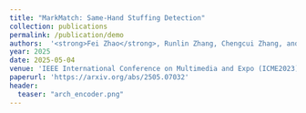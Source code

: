 ```yaml
---
title: "MarkMatch: Same-Hand Stuffing Detection"
collection: publications
permalink: /publication/demo
authors:  '<strong>Fei Zhao</strong>, Runlin Zhang, Chengcui Zhang, and Nitesh Saxena'
year: 2025
date: 2025-05-04 
venue: 'IEEE International Conference on Multimedia and Expo (ICME2023)'
paperurl: 'https://arxiv.org/abs/2505.07032'
header:
  teaser: "arch_encoder.png"
---
```



